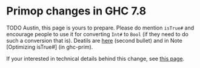 # Primop changes in GHC 7.8



TODO Austin, this page is yours to prepare. Please do mention `isTrue#` and encourage people to use it for converting `Int#` to `Bool` (if they need to do such a conversion that is). Deatils are [
here](http://ghc.haskell.org/trac/ghc/wiki/PrimBool#Implementationdetails) (second bullet) and in Note \[Optimizing isTrue\#\] (in ghc-prim).



If your interested in technical details behind this change, see [
this page](http://ghc.haskell.org/trac/ghc/wiki/PrimBool).


